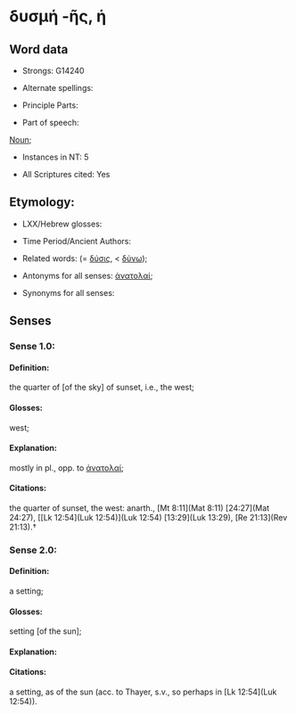 # δυσμή -ῆς, ἡ

<!-- Status: S2=NeedsFinalCheck -->
<!-- Lexica used for edits:   -->

## Word data

* Strongs: G14240

* Alternate spellings:



* Principle Parts: 


* Part of speech: 

[Noun](http://ugg.readthedocs.io/en/latest/noun.html); 

* Instances in NT: 5

* All Scriptures cited: Yes

## Etymology: 


* LXX/Hebrew glosses: 


* Time Period/Ancient Authors: 


* Related words: (= [δύσις](), < [δύνω]());

* Antonyms for all senses: [ἀνατολαί]();

* Synonyms for all senses: 


## Senses 

### Sense  1.0: 

#### Definition: 

the quarter of [of the sky] of sunset, i.e., the west;

#### Glosses: 

 west;

#### Explanation:

mostly in pl., opp. to [ἀνατολαί](); 


#### Citations: 

the quarter of sunset, the west: anarth., [Mt 8:11](Mat 8:11) [24:27](Mat 24:27), [[Lk 12:54](Luk 12:54)](Luk 12:54) [13:29](Luk 13:29), [Re 21:13](Rev 21:13).†




### Sense  2.0: 

#### Definition: 

a setting;

#### Glosses: 

setting [of the sun]; 

#### Explanation: 


#### Citations: 

a setting, as of the sun (acc. to Thayer, s.v., so perhaps in [Lk 12:54](Luk 12:54)). 


